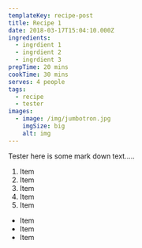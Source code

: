 ```yaml
---
templateKey: recipe-post
title: Recipe 1
date: 2018-03-17T15:04:10.000Z
ingredients:
  - ingrdient 1
  - ingrdient 2
  - ingrdient 3
prepTime: 20 mins
cookTime: 30 mins
serves: 4 people
tags:
  - recipe
  - tester
images:
  - image: /img/jumbotron.jpg
    imgSize: big
    alt: img
---
```


Tester here is some mark down text.....
1. Item
2. Item
3. Item
4. Item
5. Item


* Item
* Item
* Item
